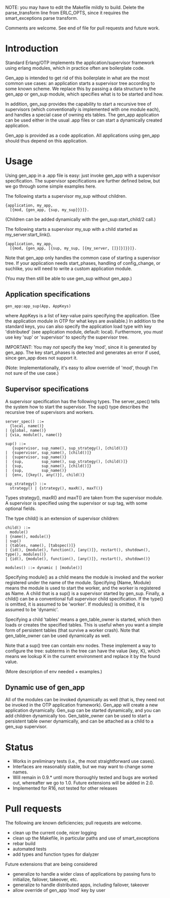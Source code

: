 NOTE: you may have to edit the Makefile mildly to build.
Delete the parse\_transform line from ERLC\_OPTS, since
it requires the smart\_exceptions parse transform.

Comments are welcome. See end of file for pull requests
and future work.

Introduction
============

Standard Erlang/OTP implements the application/supervisor
framework using erlang modules, which in practice often are
boilerplate code. 

Gen\_app is intended to get rid of this boilerplate in what
are the most common use cases: an application starts a supervisor
tree according to some known scheme. We replace this by passing
a data structure to the gen\_app or gen\_sup module, which
specifies what is to be started and how. 

In addition, gen\_sup provides the capability to start a
recursive tree of supervisors (which conventionally is implemented
with one module each), and handles a special case of owning
ets tables. The gen\_app application can be used either in
the usual .app files or can start a dynamically created
application.

Gen\_app is provided as a code application. All applications using
gen\_app should thus depend on this application.

Usage
=====

Using gen\_app in a .app file is easy: just invoke gen\_app
with a supervisor specification. The supervisor specifications
are further defined below, but we go through some simple
examples here.

The following starts a supervisor my\_sup without children.

    {application, my_app,
      [{mod, {gen_app, {sup, my_sup}}}]}.

(Children can be added dynamically with the gen_sup:start_child/2
call.)

The following starts a supervisor my\_sup with a child started
as my_server:start_link().

    {application, my_app,
      [{mod, {gen_app, [{sup, my_sup, [{my_server, []}]}]}}]}.

Note that gen\_app only handles the common case of starting a
supervisor tree. If your application needs start\_phases, handling
of config\_change, or suchlike, you will need to write a custom
application module. 

(You may then still be able to use gen\_sup without
gen\_app.)

Application specifications
--------------------------

    gen_app:app_sup(App, AppKeys)

where AppKeys is a list of key-value pairs specifying the
application. (See the application module in OTP for what keys
are available.) In addition to the standard keys, you can
also specify the application load type with key 'distributed'
(see application module, default: local). Furthermore, you _must_ use
key 'sup' or 'supervisor' to specify the supervisor tree.

IMPORTANT: You may _not_ specify the key 'mod', since it is generated by
gen\_app. The key start\_phases is detected and generates an
error if used, since gen\_app does not support it.

(Note: Implementationally, it's easy to allow override of 'mod', though I'm
not sure of the use case.)

Supervisor specifications
-------------------------

A supervisor specification has the following types. The
server_spec() tells the system how to start the supervisor.
The sup() type describes the recursive tree of supervisors
and workers. 

    server_spec() ::=
      {local, name()}
    | {global, name()}
    | {via, module(), name()}

    sup() ::=
       {supervisor, sup_name(), sup_strategy(), [child()]}
    |  {supervisor, sup_name(), [child()]}
    |  {supervisor, sup_name()}
    |  {sup,        sup_name(), sup_strategy(), [child()]}
    |  {sup,        sup_name(), [child()]}
    |  {sup,        sup_name()}
    |  {env, [{key(), any()}], child()}

    sup_strategy() ::=
      strategy() | {strategy(), maxR(), maxT()}

Types strategy(), maxR() and maxT() are taken from the supervisor
module. A supervisor is specified using the supervisor or sup tag,
with some optional fields.

The type child() is an extension of supervisor children:

    child() ::=
      module()
    | {name(), module()}
    | sup()
    | {tables, name(), [tabspec()]}
    | {id(), {module(), function(), [any()]}, restart(), shutdown(), type(), modules()}
    | {id(), {module(), function(), [any()]}, restart(), shutdown()}

    modules() ::= dynamic | [module()]

Specifying module() as a child means the module is invoked and the worker
registered under the name of the module. Specifying {Name, Module} means the
module is used to start the worker, and the worker is registered as Name. A child
that is a sup() is a supervisor started by gen\_sup. Finally, a child() can be
a conventional full supervisor child specification. If the type() is omitted, it
is assumed to be 'worker'. If modules() is omitted, it is assumed to
be 'dynamic'.

Specifying a child 'tables' means a gen\_table\_owner is started, which then
loads or creates the specified tables. This is useful when you want a simple
form of persistent tables (that survive a worker crash). Note that gen\_table\_owner
can be used dynamically as well.

Note that a sup() tree can contain env nodes. These implement a way to configure
the tree: subterms in the tree can have the value {key, K}, which means we lookup
K in the current environment and replace it by the found value.

(More description of env needed + examples.)

Dynamic use of gen\_app
-----------------------

All of the modules can be invoked dynamically as well (that is, they need not be
invoked in the OTP application framework). Gen\_app will create a
new application dynamically. Gen\_sup can be started dynamically, and you can
add children dynamically too. Gen\_table\_owner can be used to start a persistent
table owner dynamically, and can be attached as a child to a gen\_sup supervisor.

Status
======

- Works in preliminary tests (i.e., the most straightforward use
cases).
- Interfaces are reasonably stable, but we may want to
change some names.
- Will remain in 0.9.* until more thoroughly tested and bugs are worked
out, whereafter we go to 1.0. Future extensions will be added in 2.0.
- Implemented for R16, not tested for other releases

Pull requests
=============

The following are known deficiencies; pull requests are
welcome.

- clean up the current code, nicer logging
- clean up the Makefile, in particular paths and use
  of smart_exceptions
- rebar build
- automated tests
- add types and function types for dialyzer

Future extensions that are being considered

- generalize to handle a wider class of applications
  by passing funs to initialize, failover, takeover, etc.
- generalize to handle distributed apps, including
  failover, takeover
- allow override of gen\_app 'mod' key by user
